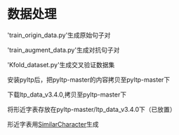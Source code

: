 # 数据处理

'train_origin_data.py'生成原始句子对 

'train_augment_data.py'生成对抗句子对 

'Kfold_dataset.py'生成交叉验证数据集 

 安装pyltp后，把pyltp-master的内容拷贝至pyltp-master下 
 
 下载ltp_data_v3.4.0,拷贝至pyltp-master下 
 
 将形近字表存放在pyltp-master/ltp_data_v3.4.0下（已放置） 
 
 形近字表用[SimilarCharacter](https://github.com/contr4l/SimilarCharacter)生成
